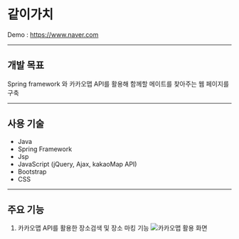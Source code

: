 # 같이가치
Demo : <a>https://www.naver.com</a>
<hr>

## 개발 목표
<p>Spring framework 와 카카오맵 API를 활용해 함께할 메이트를 찾아주는 웹 페이지를 구축</p>
<hr>

## 사용 기술
<ul>
	<li>Java</li>
	<li>Spring Framework</li>
	<li>Jsp</li>
	<li>JavaScript (jQuery, Ajax, kakaoMap API)</li>
	<li>Bootstrap</li>
	<li>CSS</li>
</ul>
<hr>

## 주요 기능
1. 카카오맵 API를 활용한 장소검색 및 장소 마킹 기능
![카카오맵 활용 화면](/path/img.jpg)
